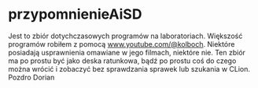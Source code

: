 # przypomnienieAiSD
Jest to zbiór dotychczasowych programów na laboratoriach. 
Większość programów robiłem z pomocą www.youtube.com/@kolboch.
Niektóre posiadają usprawnienia omawiane w jego filmach, niektóre nie.
Ten zbiór ma po prostu być jako deska ratunkowa, bądź po prostu coś 
do czego można wrócić i zobaczyć bez sprawdzania sprawek lub szukania 
w CLion.
Pozdro Dorian
